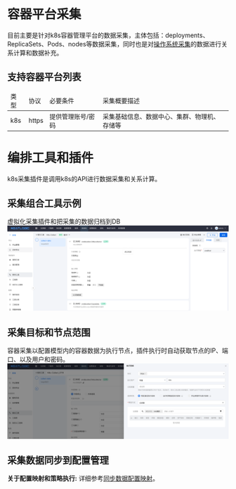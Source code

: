 # 容器平台采集
目前主要是针对k8s容器管理平台的数据采集，主体包括：deployments、ReplicaSets、Pods、nodes等数据采集，同时也是对[操作系统采集](2.操作系统采集.md)的数据进行关系计算和数据补充。

## 支持容器平台列表
<table style="width:100%">
<thead>
    <tr>
        <td>类型</td>
        <td>协议</td>
        <td>必要条件</td>
        <td>采集概要描述</td>
    </tr>
</thead>
<tbody>
    <tr>
        <td>k8s</td>
        <td>https</td>
        <td>提供管理账号/密码</td>
        <td>采集基础信息、数据中心、集群、物理机、存储等</td>
    </tr>
</tbody>
</table>

# 编排工具和插件
k8s采集插件是调用k8s的API进行数据采集和关系计算。

## 采集组合工具示例
虚拟化采集插件和把采集的数据归档到DB
![img.png](images/5.k8s_collect_comb.png)

## 采集目标和节点范围
容器采集以配置模型内的容器数据为执行节点，插件执行时自动获取节点的IP、端口、以及用户和密码。
![img.png](images/5.k8s_collect_comb_param.png)

## 采集数据同步到配置管理
<b>关于配置映射和策略执行:</b> 详细参考[同步数据配置映射](8.同步数据配置.md)。

